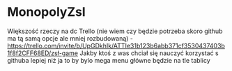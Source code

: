 # MonopolyZsl
Większość rzeczy na dc
Trello (nie wiem czy będzie potrzeba skoro github ma tą samą opcje ale mniej rozbudowaną) - https://trello.com/invite/b/UpGDkhIk/ATTIe31b123b6abb371cf3530437403b1f8f2CFF68ED/zsł-game
Jakby ktoś z was chciał się nauczyć korzystać s githuba lepiej niż ja to by bylo mega
menu główne będzie na tle tablicy
